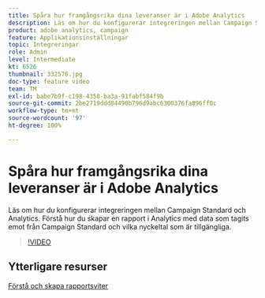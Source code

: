 ```yaml
---
title: Spåra hur framgångsrika dina leveranser är i Adobe Analytics
description: Läs om hur du konfigurerar integreringen mellan Campaign Standard och Analytics. Förstå hur du skapar en rapport i Analytics med data som tagits emot från Campaign Standard och vilka nyckeltal som är tillgängliga.
product: adobe analytics, campaign
feature: Applikationsinställningar
topic: Integreringar
role: Admin
level: Intermediate
kt: 6526
thumbnail: 332576.jpg
doc-type: feature video
team: TM
exl-id: babe7b9f-c198-4358-ba3a-91fabf584f9b
source-git-commit: 2be2719ddd84490b796d9abc6300376fa896ff0c
workflow-type: tm+mt
source-wordcount: '97'
ht-degree: 100%

---
```


# Spåra hur framgångsrika dina leveranser är i Adobe Analytics

Läs om hur du konfigurerar integreringen mellan Campaign Standard och Analytics. Förstå hur du skapar en rapport i Analytics med data som tagits emot från Campaign Standard och vilka nyckeltal som är tillgängliga.

>[!VIDEO](https://video.tv.adobe.com/v/332576/?quality=12)

## Ytterligare resurser

[Förstå och skapa rapportsviter](https://experienceleague.adobe.com/docs/analytics-learn/tutorials/intro-to-analytics/analytics-basics/understanding-and-creating-report-suites.html?lang=sv#intro-to-analytics)

